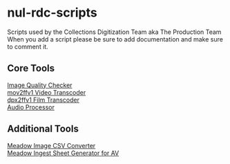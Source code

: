 # nul-rdc-scripts
Scripts used by the Collections Digitization Team aka The Production Team
When you add a script please be sure to add documentation and make sure to comment it. <br/>

## Core Tools <br/>
[Image Quality Checker](https://github.com/nulib/nul-rdc-scripts/tree/main/Image/iqc) <br/>
[mov2ffv1 Video Transcoder](https://github.com/nulib/nul-rdc-scripts/tree/main/AV/Video) <br/>
[dpx2ffv1 Film Transcoder](https://github.com/nulib/nul-rdc-scripts/tree/main/AV/Film) <br/>
[Audio Processor](https://github.com/nulib/nul-rdc-scripts/tree/main/AV/Audio/audio_processor) <br/>

## Additional Tools <br/>
[Meadow Image CSV Converter](https://github.com/nulib/nul-rdc-scripts/tree/main/Meadow/image_ingest_sheet) <br/>
[Meadow Ingest Sheet Generator for AV](https://github.com/nulib/nul-rdc-scripts/tree/main/Meadow/mig_av) <br/>
